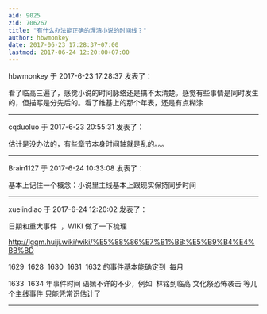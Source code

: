 ```yaml
---
aid: 9025
zid: 706267
title: "有什么办法能正确的理清小说的时间线？"
author: hbwmonkey
date: 2017-06-23 17:28:37+07:00
lastmod: 2017-06-24 12:20:00+07:00
---
```


hbwmonkey 于 2017-6-23 17:28:37 发表了：

看了临高三遍了，感觉小说的时间脉络还是搞不太清楚。感觉有些事情是同时发生的，但描写是分先后的。看了维基上的那个年表，还是有点糊涂

---

cqduoluo 于 2017-6-23 20:55:31 发表了：

估计是没办法的，有些章节本身时间轴就是乱的。。。

---

Brain1127 于 2017-6-24 10:33:08 发表了：

基本上记住一个概念：小说里主线基本上跟现实保持同步时间

---

xuelindiao 于 2017-6-24 12:20:02 发表了：

日期和重大事件&nbsp;&nbsp;，WIKI 做了一下梳理

http://lgqm.huiji.wiki/wiki/%E5%88%86%E7%B1%BB:%E5%B9%B4%E4%BB%BD

1629&nbsp;&nbsp;1628&nbsp;&nbsp;1630&nbsp;&nbsp;1631&nbsp;&nbsp;1632 的事件基本能确定到&nbsp;&nbsp;每月

1633&nbsp;&nbsp;1634 年事件时间 语嫣不详的不少，例如&nbsp;&nbsp;林铭到临高 文化祭恐怖袭击 等几个主线事件 只能凭常识估计了

---
